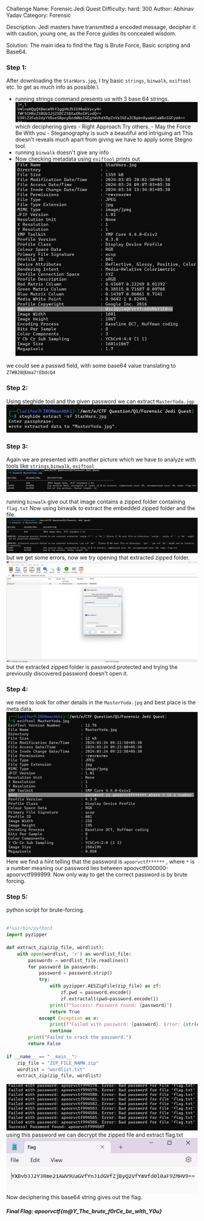 Challenge Name: Forensic Jedi Quest
Difficulty: hard: 300
Author: Abhinav Yadav
Category: Forensic

Description: Jedi masters have transmitted a encoded message, decipher it with caution, young one, as the Force guides its concealed wisdom.

Solution:
The main idea to find the flag is Brute Force, Basic scripting and Base64.

### Step 1:

After downloading the `StarWars.jpg`, I try basic `strings`, `binwalk`, `exiftool` etc. to get as much info as possible.\

- running strings command presents us with 3 base 64 strings.
  ![](images/Pasted%20image%2020240324091618.png)
  which deciphering gives - Right Approach Try others. - May the Force Be With you - Steganography is such a beautiful and intriguing art
  This doesn't reveals much apart from giving we have to apply some Stegno tool.
- running `binwalk` doesn't give any info
- Now checking metadata using `exiftool` prints out
  ![](images/Pasted%20image%2020240324092030.png)

we could see a passwd field, with some base64 value translating to `Z7#B28@Uma7!EDdcQ4`

### Step 2:

Using steghide tool and the given password we can extract `MasterYoda.jgp`
![](images/Pasted%20image%2020240324092312.png)

### Step 3:

Again we are presented with another picture which we have to analyze with tools like `strings`,`binwalk`, `exiftool`
![](images/Pasted%20image%2020240324092502.png)

running `binwalk` give out that image contains a zipped folder containing `flag.txt`
Now using binwalk to extract the embedded zipped folder and the file.
![](images/Pasted%20image%2020240324092740.png)
but we get some errors, now we try opening that extracted zipped folder.
![](images/Pasted%20image%2020240324092838.png)
but the extracted zipped folder is password protected and trying the previously discovered password doesn't open it.

### Step 4:

we need to look for other details in the `MasterYoda.jpg` and best place is the meta data.
![](images/Pasted%20image%2020240324093510.png)
Here we find a hint telling that the password is `apoorvctf******` , where `*` is a number meaning our password lies between apoovctf000000-apoorvctf999999. Now only way to get the correct password is by brute forcing.

### Step 5:

python script for brute-forcing.

```python

#!usr/bin/python3
import pyzipper

def extract_zip(zip_file, wordlist):
    with open(wordlist, 'r') as wordlist_file:
        passwords = wordlist_file.readlines()
        for password in passwords:
            password = password.strip()
            try:
                with pyzipper.AESZipFile(zip_file) as zf:
                    zf.pwd = password.encode()
                    zf.extractall(pwd=password.encode())
                print(f"Success! Password found: {password}")
                return True
            except Exception as e:
                print(f"Failed with password: {password}. Error: {str(e)}")
                continue
        print("Failed to crack the password.")
        return False

if __name__ == "__main__":
    zip_file = "ZIP_FILE_NAMW.zip"
    wordlist = "wordlist.txt"
    extract_zip(zip_file, wordlist)
```

![](images/Pasted%20image%2020240324104506.png)
using this password we can decrypt the zipped file and extract flag.txt
![](images/Pasted%20image%2020240324104936.png)
Now deciphering this base64 string gives out the flag.

##### Final Flag: apoorvctf{m@Y_The_brute_f0rCe_be_wIth_Y0u}
